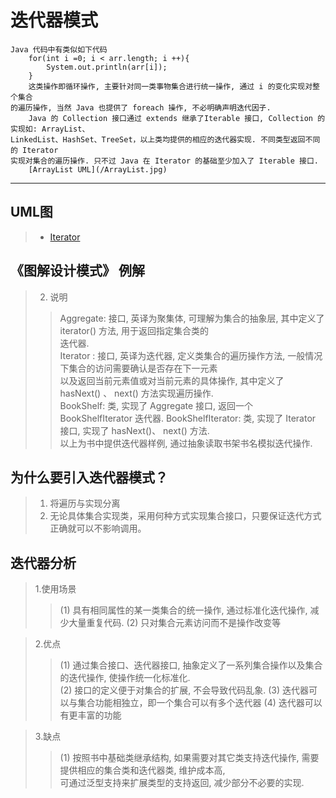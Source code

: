 # 迭代器模式  
    Java 代码中有类似如下代码   
        for(int i =0; i < arr.length; i ++){  
            System.out.println(arr[i]);
        }  
        这类操作即循环操作, 主要针对同一类事物集合进行统一操作, 通过 i 的变化实现对整个集合  
    的遍历操作, 当然 Java 也提供了 foreach 操作, 不必明确声明迭代因子.  
        Java 的 Collection 接口通过 extends 继承了Iterable 接口, Collection 的实现如: ArrayList、  
    LinkedList、HashSet、TreeSet，以上类均提供的相应的迭代器实现. 不同类型返回不同的 Iterator   
    实现对集合的遍历操作. 只不过 Java 在 Iterator 的基础至少加入了 Iterable 接口.  
        [ArrayList UML](/ArrayList.jpg)     
---------------------------------------------------------------------------------------------------------------------

## UML图
>   * [Iterator](/iterator.jpg)

## 《图解设计模式》 例解
> 2. 说明
>>  Aggregate: 接口, 英译为聚集体, 可理解为集合的抽象层, 其中定义了 iterator() 方法, 用于返回指定集合类的  
                迭代器.  
>>  Iterator : 接口, 英译为迭代器, 定义类集合的遍历操作方法, 一般情况下集合的访问需要确认是否存在下一元素  
                以及返回当前元素值或对当前元素的具体操作, 其中定义了 hasNext() 、 next() 方法实现遍历操作.  
>>  BookShelf: 类, 实现了 Aggregate 接口, 返回一个 BookShelfIterator 迭代器. 
>>  BookShelfIterator: 类, 实现了 Iterator 接口, 实现了 hasNext()、 next() 方法.  
>>  以上为书中提供迭代器样例, 通过抽象读取书架书名模拟迭代操作.  

## 为什么要引入迭代器模式？
> 1. 将遍历与实现分离
> 2. 无论具体集合实现类，采用何种方式实现集合接口，只要保证迭代方式正确就可以不影响调用。

## 迭代器分析
> 1.使用场景  
>> (1) 具有相同属性的某一类集合的统一操作, 通过标准化迭代操作, 减少大量重复代码.
>> (2) 只对集合元素访问而不是操作改变等  

> 2.优点
>> (1) 通过集合接口、迭代器接口, 抽象定义了一系列集合操作以及集合的迭代操作, 使操作统一化标准化.  
>> (2) 接口的定义便于对集合的扩展, 不会导致代码乱象. 
>> (3) 迭代器可以与集合功能相独立，即一个集合可以有多个迭代器
>> (4) 迭代器可以有更丰富的功能 

> 3.缺点  
>> (1) 按照书中基础类继承结构, 如果需要对其它类支持迭代操作, 需要提供相应的集合类和迭代器类, 维护成本高,  
        可通过泛型支持来扩展类型的支持返回, 减少部分不必要的实现.                                     
